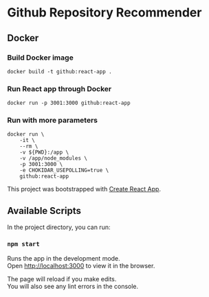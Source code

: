 # Github Repository Recommender

## Docker

### Build Docker image
`docker build -t github:react-app .` 

### Run React app through Docker
`docker run -p 3001:3000 github:react-app`

### Run with more parameters
```
docker run \
    -it \
    --rm \
    -v ${PWD}:/app \
    -v /app/node_modules \
    -p 3001:3000 \
    -e CHOKIDAR_USEPOLLING=true \
    github:react-app
```

This project was bootstrapped with [Create React App](https://github.com/facebook/create-react-app).

## Available Scripts

In the project directory, you can run:

### `npm start`

Runs the app in the development mode.\
Open [http://localhost:3000](http://localhost:3000) to view it in the browser.

The page will reload if you make edits.\
You will also see any lint errors in the console.
